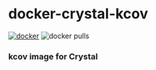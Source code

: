 # docker-crystal-kcov

[![docker](https://github.com/charlesrocket/docker-crystal-kcov/actions/workflows/build.yml/badge.svg?branch=master)](https://github.com/charlesrocket/docker-crystal-kcov/actions/workflows/build.yml)
![docker pulls](https://img.shields.io/docker/pulls/charlie137/crystal-kcov.svg)

### kcov image for Crystal
